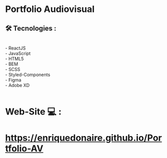 # Portfolio Audiovisual 

##  🛠️  Tecnologies : 
<br/>
- ReactJS <br/>
- JavaScript <br/>
- HTML5 <br/>
- BEM <br/>
- SCSS <br/>
- Styled-Components <br/>
- Figma <br/>
- Adobe XD <br/>
<br/>

# Web-Site  💻 : 

#   https://enriquedonaire.github.io/Portfolio-AV
